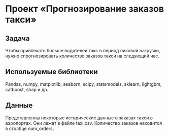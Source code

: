 # Проект «Прогнозирование заказов такси»

## Задача

Чтобы привлекать больше водителей такс в период пиковой нагрузки, нужно спрогнозировать количество заказов такси на следующий час. 


## Используемые библиотеки

Pandas, numpy, matplotlib, seaborn, scipy, statsmodels, sklearn, lightgbm, catboost, shap и др.

## Данные

Представленны некоторые исторические данные о заказах такси в аэропортах. Они лежат в файле taxi.csv. Количество заказов находится в столбце num_orders.

